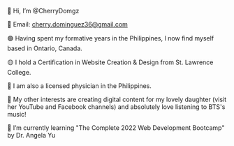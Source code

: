 👋 Hi, I’m @CherryDomgz

📧 Email: cherry.dominguez36@gmail.com

🟢 Having spent my formative years in the Philippines, I now find myself based in Ontario, Canada. 

🟡 I hold a Certification in Website Creation & Design from St. Lawrence College. 

🔴 I am also a licensed physician in the Philippines.

🥰 My other interests are creating digital content for my lovely daughter (visit her YouTube and Facebook channels) and absolutely love listening to BTS's music!

🌱 I’m currently learning "The Complete 2022 Web Development Bootcamp" by Dr. Angela Yu
